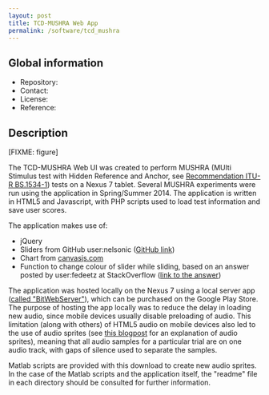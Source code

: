 ```yaml
---
layout: post
title: TCD-MUSHRA Web App
permalink: /software/tcd_mushra
---
```


## Global information

  - Repository:
  - Contact:
  - License:
  - Reference:

## Description

[FIXME: figure]


The TCD-MUSHRA Web UI was created to perform MUSHRA (MUlti Stimulus test with Hidden Reference and Anchor, see [Recommendation ITU-R BS.1534-1](http://www.itu.int/rec/R-REC-BS.1534)) tests on a Nexus 7 tablet. Several MUSHRA experiments were run using the application in Spring/Summer 2014. The application is written in HTML5 and Javascript, with PHP scripts used to load test information and save user scores.

The application makes use of:

 - jQuery
 - Sliders from GitHub user:nelsonic ([GitHub link](https://github.com/nelsonic/range-touch))
 - Chart from [canvasjs.com](http://canvasjs.com/)
 - Function to change colour of slider while sliding, based on an answer posted by user:fedeetz at StackOverflow ([link to the answer](http://stackoverflow.com/a/18389801/1157102))

The application was hosted locally on the Nexus 7 using a local server app ([called "BitWebServer"](https://play.google.com/store/apps/details?id=com.andi.serverweb&hl=en)), which can be purchased on the Google Play Store. The purpose of hosting the app locally was to reduce the delay in loading new audio, since mobile devices usually disable preloading of audio. This limitation (along with others) of HTML5 audio on mobile devices also led to the use of audio sprites (see [this blogpost](http://pupunzi.open-lab.com/2013/03/13/making-html5-audio-actually-work-on-mobile/) for an explanation of audio sprites), meaning that all audio samples for a particular trial are on one audio track, with gaps of silence used to separate the samples.

Matlab scripts are provided with this download to create new audio sprites. In the case of the Matlab scripts and the application itself, the "readme" file in each directory should be consulted for further information.
